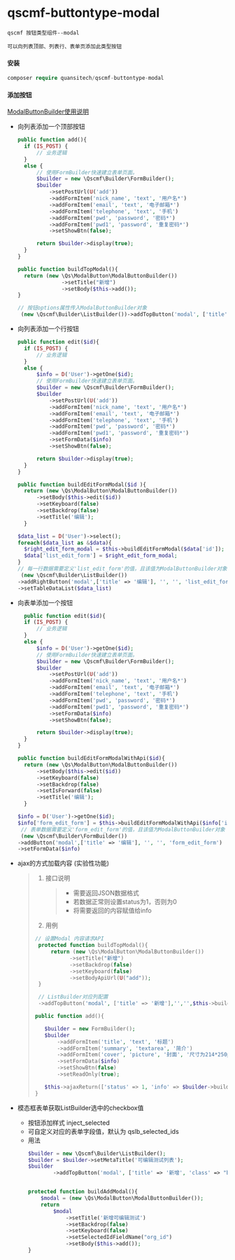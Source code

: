# qscmf-buttontype-modal

```text
qscmf 按钮类型组件--modal

可以向列表顶部、列表行、表单页添加此类型按钮
```

#### 安装

```php
composer require quansitech/qscmf-buttontype-modal
```

#### 添加按钮

[ModalButtonBuilder使用说明](https://github.com/quansitech/qscmf-buttontype-modal/blob/master/ModalButtonBuilder.md)

+ 向列表添加一个顶部按钮
  
  ```php
  public function add(){
    if (IS_POST) {
        // 业务逻辑
    }
    else {
        // 使用FormBuilder快速建立表单页面。
        $builder = new \Qscmf\Builder\FormBuilder();
        $builder
            ->setPostUrl(U('add'))
            ->addFormItem('nick_name', 'text', '用户名*')
            ->addFormItem('email', 'text', '电子邮箱*')
            ->addFormItem('telephone', 'text', '手机')
            ->addFormItem('pwd', 'password', '密码*')
            ->addFormItem('pwd1', 'password', '重复密码*')
            ->setShowBtn(false);
  
        return $builder->display(true);
    }
  }
  
  public function buildTopModal(){
    return (new \Qs\ModalButton\ModalButtonBuilder())
                ->setTitle("新增")
                ->setBody($this->add());
  }
  
  // 按钮options属性传入ModalButtonBuilder对象 
   (new \Qscmf\Builder\ListBuilder())->addTopButton('modal', ['title' => '新增'],'','',$this->buildTopModal())
  ```

+ 向列表添加一个行按钮
  
  ```php
  public function edit($id){
    if (IS_POST) {
        // 业务逻辑
    }
    else {
        $info = D('User')->getOne($id);
        // 使用FormBuilder快速建立表单页面。
        $builder = new \Qscmf\Builder\FormBuilder();
        $builder
            ->setPostUrl(U('add'))
            ->addFormItem('nick_name', 'text', '用户名*')
            ->addFormItem('email', 'text', '电子邮箱*')
            ->addFormItem('telephone', 'text', '手机')
            ->addFormItem('pwd', 'password', '密码*')
            ->addFormItem('pwd1', 'password', '重复密码*')
            ->setFormData($info)
            ->setShowBtn(false);
  
        return $builder->display(true);
    }
  }
  
  public function buildEditFormModal($id ){
    return (new \Qs\ModalButton\ModalButtonBuilder())
        ->setBody($this->edit($id))
        ->setKeyboard(false)
        ->setBackdrop(false)
        ->setTitle('编辑');
    }
  
  $data_list = D('User')->select();
  foreach($data_list as &$data){
    $right_edit_form_modal = $this->buildEditFormModal($data['id']);
    $data['list_edit_form'] = $right_edit_form_modal;
  }
  // 每一行数据需要定义'list_edit_form'的值，且该值为ModalButtonBuilder对象 
   (new \Qscmf\Builder\ListBuilder())
  ->addRightButton('modal',['title' => '编辑'], '', '', 'list_edit_form')
  ->setTableDataList($data_list)
  ```

+ 向表单添加一个按钮
  
  ```php
    public function edit($id){
    if (IS_POST) {
        // 业务逻辑
    }
    else {
        $info = D('User')->getOne($id);
        // 使用FormBuilder快速建立表单页面。
        $builder = new \Qscmf\Builder\FormBuilder();
        $builder
            ->setPostUrl(U('add'))
            ->addFormItem('nick_name', 'text', '用户名*')
            ->addFormItem('email', 'text', '电子邮箱*')
            ->addFormItem('telephone', 'text', '手机')
            ->addFormItem('pwd', 'password', '密码*')
            ->addFormItem('pwd1', 'password', '重复密码*')
            ->setFormData($info)
            ->setShowBtn(false);
  
        return $builder->display(true);
    }
  }
  
  public function buildEditFormModalWithApi($id){
    return (new \Qs\ModalButton\ModalButtonBuilder())
        ->setBody($this->edit($id))
        ->setKeyboard(false)
        ->setBackdrop(false)
        ->setIsForward(false)
        ->setTitle('编辑');
    }
  
  $info = D('User')->getOne($id);
  $info['form_edit_form'] = $this->buildEditFormModalWithApi($info['id'])
   // 表单数据需要定义'form_edit_form'的值，且该值为ModalButtonBuilder对象 
   (new \Qscmf\Builder\FormBuilder())
  ->addButton('modal',['title' => '编辑'], '', '', 'form_edit_form')
  ->setFormData($info)
  ```

+ ajax的方式加载内容 (实验性功能)
  
  > 1. 接口说明
  >    
  >    > + 需要返回JSON数据格式
  >    > + 若数据正常则设置status为1，否则为0
  >    > + 将需要返回的内容赋值给info
  > 
  > 2. 用例
  > 
  > ```php
  > // 设置Modal 内容请求API
  >  protected function buildTopModal(){
  >      return (new \Qs\ModalButton\ModalButtonBuilder())
  >            ->setTitle("新增")
  >            ->setBackdrop(false)
  >            ->setKeyboard(false)
  >            ->setBodyApiUrl(U("add"));
  >  }
  > 
  >  // ListBuilder对应列配置
  >  ->addTopButton('modal', ['title' => '新增'],'','',$this->buildTopModal());
  > 
  > public function add(){
  > 
  >    $builder = new FormBuilder();
  >    $builder
  >        ->addFormItem('title', 'text', '标题')
  >        ->addFormItem('summary', 'textarea', '简介')
  >        ->addFormItem('cover', 'picture', '封面', '尺寸为214*250px', ['width' => 214, 'height' => 250])
  >        ->setFormData($info)
  >        ->setShowBtn(false)
  >        ->setReadOnly(true);
  > 
  >    $this->ajaxReturn(['status' => 1, 'info' => $builder->build(true)]);
  > }
  > ```

+ 模态框表单获取ListBuilder选中的checkbox值
  + 按钮添加样式 inject_selected
  + 可自定义对应的表单字段值，默认为 qslb_selected_ids
  + 用法
    ```php
    $builder = new \Qscmf\Builder\ListBuilder();
    $builder = $builder->setMetaTitle('可编辑测试列表');
    $builder
            ->addTopButton('modal', ['title' => '新增', 'class' => "btn btn-primary inject_selected"],'','',$this->buildAddModal());
    
    
    protected function buildAddModal(){
        $modal = (new \Qs\ModalButton\ModalButtonBuilder());
        return
            $modal
                ->setTitle('新增可编辑测试')
                ->setBackdrop(false)
                ->setKeyboard(false)
                ->setSelectedIdFieldName("org_id")
                ->setBody($this->add());
    }
    ```